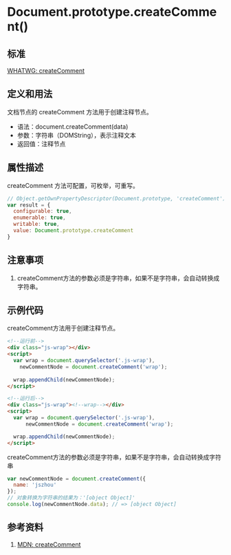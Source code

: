 # Document.prototype.createComment()

## 标准
[WHATWG: createComment](https://dom.spec.whatwg.org/#dom-document-createcomment)

## 定义和用法
文档节点的 createComment 方法用于创建注释节点。

- 语法：document.createComment(data)
- 参数：字符串（DOMString），表示注释文本
- 返回值：注释节点

## 属性描述
createComment 方法可配置，可枚举，可重写。
```javascript
// Object.getOwnPropertyDescriptor(Document.prototype, 'createComment') 的结果如下：
var result = {
  configurable: true,
  enumerable: true,
  writable: true,
  value: Document.prototype.createComment
}
```

## 注意事项
1. createComment方法的参数必须是字符串，如果不是字符串，会自动转换成字符串。

## 示例代码
createComment方法用于创建注释节点。
```html
<!--运行前-->
<div class="js-wrap"></div>
<script>
  var wrap = document.querySelector('.js-wrap'),
    newCommentNode = document.createComment('wrap');
    
  wrap.appendChild(newCommentNode);
</script>

<!--运行后-->
<div class="js-wrap"><!--wrap--></div>
<script>
  var wrap = document.querySelector('.js-wrap'),
      newCommentNode = document.createComment('wrap');

  wrap.appendChild(newCommentNode);
</script>
```
createComment方法的参数必须是字符串，如果不是字符串，会自动转换成字符串
```javascript
var newCommentNode = document.createComment({
  name: 'jszhou'
});
// 对象转换为字符串的结果为：'[object Object]'
console.log(newCommentNode.data); // => [object Object]

```

## 参考资料
1. [MDN: createComment](https://developer.mozilla.org/en-US/docs/Web/API/Document/createComment)